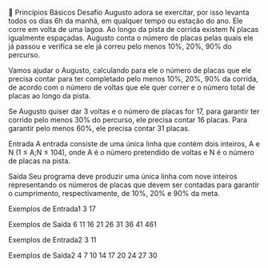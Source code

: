  Princípios Básicos
Desafio
Augusto adora se exercitar, por isso levanta todos os dias 6h da manhã, em qualquer tempo ou estação do ano. Ele corre em volta de uma lagoa. Ao longo da pista de corrida existem N placas igualmente espaçadas. Augusto conta o número de placas pelas quais ele já passou e verifica se ele já correu pelo menos 10%, 20%, 90% do percurso.

Vamos ajudar o Augusto, calculando para ele o número de placas que ele precisa contar para ter completado pelo menos 10%, 20%, 90% da corrida, de acordo com o número de voltas que ele quer correr e o número total de placas ao longo da pista.

Se Augusto quiser dar 3 voltas e o número de placas for 17, para garantir ter corrido pelo menos 30% do percurso, ele precisa contar 16 placas. Para garantir pelo menos 60%, ele precisa contar 31 placas.

Entrada
A entrada consiste de uma única linha que contém dois inteiros, A e N (1 ≤ A;N ≤ 104), onde A é o número pretendido de voltas e N é o número de placas na pista.

Saída
Seu programa deve produzir uma única linha com nove inteiros representando os números de placas que devem ser contadas para garantir o cumprimento, respectivamente, de 10%, 20% e 90% da meta.


Exemplos de Entrada1
3 17


Exemplos de Saída
6 11 16 21 26 31 36 41 461


Exemplos de Entrada2
3 11

Exemplos de Saída2
4 7 10 14 17 20 24 27 30
 